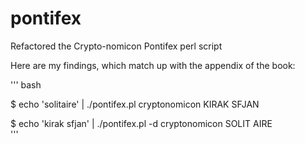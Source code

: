 pontifex
========

Refactored the Crypto-nomicon Pontifex perl script

Here are my findings, which match up with the appendix of the book:

'''
bash

$ echo 'solitaire' | ./pontifex.pl cryptonomicon
KIRAK SFJAN 

$ echo 'kirak sfjan' | ./pontifex.pl -d cryptonomicon
SOLIT AIRE  
'''
